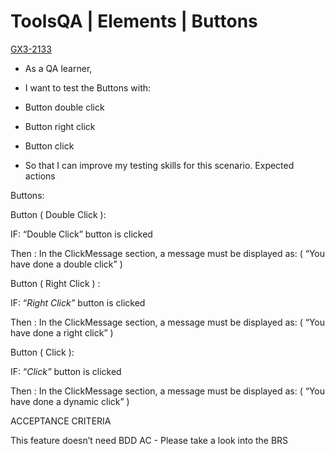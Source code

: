 # ToolsQA | Elements | Buttons

[GX3-2133](https://demoqa.com/buttons)

* As a QA learner,

* I want to test the Buttons with:

* Button double click

* Button right click

* Button click

* So that I can improve my testing skills for this scenario.
Expected actions

Buttons:

 Button ( Double Click ):

IF: “Double Click” button is clicked

Then : In the ClickMessage section, a message must be displayed as: ( “You have done a double click” )

Button ( Right Click ) :

IF: “*Right Click”* button is clicked

Then : In the ClickMessage section, a message must be displayed as: ( “You have done a right click” )

Button ( Click ):

IF: “*Click”* button is clicked

Then : In the ClickMessage section, a message must be displayed as: ( “You have done a dynamic click” )

ACCEPTANCE CRITERIA

This feature doesn’t need BDD AC - Please take a look into the BRS
